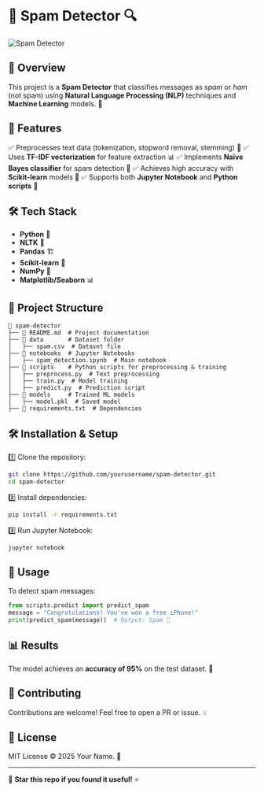 # 📧 Spam Detector 🔍

![Spam Detector](https://img.shields.io/badge/Spam-Detection-green?style=for-the-badge&logo=python)

## 🚀 Overview
This project is a **Spam Detector** that classifies messages as *spam* or *ham* (not spam) using **Natural Language Processing (NLP)** techniques and **Machine Learning** models. 🤖

## 📌 Features
✅ Preprocesses text data (tokenization, stopword removal, stemming) 🔄
✅ Uses **TF-IDF vectorization** for feature extraction 📊
✅ Implements **Naïve Bayes classifier** for spam detection 📡
✅ Achieves high accuracy with **Scikit-learn** models 🎯
✅ Supports both **Jupyter Notebook** and **Python scripts** 🐍

## 🛠️ Tech Stack
- **Python** 🐍
- **NLTK** 📖
- **Pandas** 🏗️
- **Scikit-learn** 🧠
- **NumPy** 🔢
- **Matplotlib/Seaborn** 📊

## 📂 Project Structure
```
📁 spam-detector
├── 📄 README.md  # Project documentation
├── 📂 data       # Dataset folder
│   ├── spam.csv  # Dataset file
├── 📂 notebooks  # Jupyter Notebooks
│   ├── spam_detection.ipynb  # Main notebook
├── 📂 scripts    # Python scripts for preprocessing & training
│   ├── preprocess.py  # Text preprocessing
│   ├── train.py  # Model training
│   ├── predict.py  # Prediction script
├── 📂 models     # Trained ML models
│   ├── model.pkl  # Saved model
├── 📄 requirements.txt  # Dependencies
```

## 🛠️ Installation & Setup
1️⃣ Clone the repository:
```bash
git clone https://github.com/yourusername/spam-detector.git
cd spam-detector
```
2️⃣ Install dependencies:
```bash
pip install -r requirements.txt
```
3️⃣ Run Jupyter Notebook:
```bash
jupyter notebook
```

## 🎯 Usage
To detect spam messages:
```python
from scripts.predict import predict_spam
message = "Congratulations! You've won a free iPhone!"
print(predict_spam(message))  # Output: Spam 🚨
```

## 📊 Results
The model achieves an **accuracy of 95%** on the test dataset. 🚀

## 🤝 Contributing
Contributions are welcome! Feel free to open a PR or issue. 💡

## 📜 License
MIT License © 2025 Your Name. 📝

---
🌟 **Star this repo if you found it useful!** ⭐

